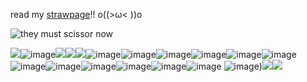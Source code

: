 
 read my [strawpage](https://thespirit.straw.page/)!! o((>ω< ))o

![they must scissor now](https://github.com/user-attachments/assets/5e06412e-8d38-4c86-ab50-92e86d012f87)


![](https://64.media.tumblr.com/4983714e79f13cf972bb7156093ee686/c167d9cc7e634732-cf/s250x400/bc6e699d25af89333e9b02ed88a7e49989d19886.gifv)![image](https://github.com/user-attachments/assets/d69b2c01-be68-492d-87cb-e502e126447d)![](https://64.media.tumblr.com/e852bbe5bc015d05662be8ca3cae652f/c167d9cc7e634732-9c/s250x400/9b931074eab75f3c1784a14e0ee677ddade9dad9.gifv)![](https://64.media.tumblr.com/44dd0292038ebd65bc72a8c5369b44b4/a064b1dab9694448-58/s250x400/5f64bf27602a2e192869f5e64bc6658739d4d65c.gifv)![](https://64.media.tumblr.com/231796cb0902abbc37f0dccc0e2e8c0f/0a314c1722fc4072-6e/s100x200/3c54da33774d9a86064bbcb28a8be2109371136c.gifv)![image](https://github.com/user-attachments/assets/cad78259-e1cb-4fad-a532-7f78f6785b72)![image](https://github.com/user-attachments/assets/15325868-d1bd-4ac1-8030-7357c45893b7)![image](https://github.com/user-attachments/assets/bbacacf1-184a-465e-a1d7-83d12d9eff8a)![image](https://github.com/user-attachments/assets/40ce73b1-fccc-45f0-ae3e-3553e582be9c)![image](https://github.com/user-attachments/assets/6427a6f2-601c-409e-8044-e5dd1fe9edbe)![image](https://github.com/user-attachments/assets/25220654-70fd-4776-a793-ae8e024d24c0)![image](https://github.com/user-attachments/assets/db252b94-2a70-44dd-9e7e-3fdd171f2b12)![image](https://github.com/user-attachments/assets/3ca81493-d649-40be-9f21-f4131cd610c8)![image](https://github.com/user-attachments/assets/79773bd1-bd3b-4284-8dab-cd95aed80ad6)![image](https://github.com/user-attachments/assets/46c8a5af-95f7-4d85-962c-27807b526a99)![image](https://github.com/user-attachments/assets/783c39cb-3f46-4842-a11d-10bc9e044dc7)![image](https://github.com/user-attachments/assets/4a08acbd-6d34-4380-9061-b7839a1eb75f)
![image](https://github.com/user-attachments/assets/3f96a35c-dac4-4db0-806b-ecda96be5ab2))![](https://64.media.tumblr.com/3b27c3b3d5957330e5618e473e0fa6d1/21317507f7352712-36/s100x200/be6c030f9529a20eaa7f67f9976b62f0b4c14d5e.gif)![](https://blinkies.cafe/b/blinkiesCafe-iC.gif)










